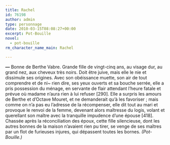 ```yaml
---
title: Rachel
id: 76198
author: admin
type: personnage
date: 2010-03-15T08:08:27+00:00
excerpt: Pot-Bouille
novel:
  - pot-bouille
rm_character_name_main: Rachel

---
```

**—** Bonne de Berthe Vabre. Grande fille de vingt-cinq ans, au visage dur, au grand nez, aux cheveux très noirs. Doit être juive, mais elle le nie et dissimule ses origines. Avec son obéissance muette, son air de tout comprendre et de ni~ rien dire, ses yeux ouverts et sa bouche serrée, elle a pris possession du ménage, en servante de flair attendant l&rsquo;heure fatale et prévue où madame n&rsquo;aura rien à lui refuser [290]. Elle a surpris les amours de Berthe et d&rsquo;Octave Mouret, et ne demanderait qu&rsquo;à les favoriser ; mais comme on n&rsquo;a pas eu l&rsquo;adresse de la récompenser, elle dit tout au mari et provoque le renvoi de la femme, devenant alors maîtresse du logis, volant et querellant son maître avec la tranquille impudence d&rsquo;une épouse [418]. Chassée après la réconciliation des époux, cette fille silencieuse, dont les autres bonnes de la maison n&rsquo;avaient rien pu tirer, se venge de ses maîtres par un flot de furieuses injures, qui dépassent toutes les bornes. _(Pot-Bouille.)_